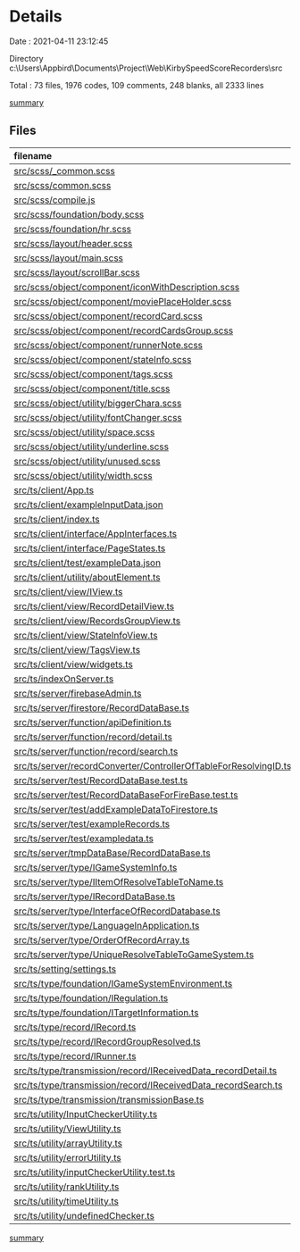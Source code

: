 # Details

Date : 2021-04-11 23:12:45

Directory c:\Users\Appbird\Documents\Project\Web\KirbySpeedScoreRecorders\src

Total : 73 files,  1976 codes, 109 comments, 248 blanks, all 2333 lines

[summary](results.md)

## Files
| filename | language | code | comment | blank | total |
| :--- | :--- | ---: | ---: | ---: | ---: |
| [src/scss/_common.scss](/src/scss/_common.scss) | SCSS | 21 | 0 | 6 | 27 |
| [src/scss/common.scss](/src/scss/common.scss) | SCSS | 2 | 4 | 1 | 7 |
| [src/scss/compile.js](/src/scss/compile.js) | JavaScript | 12 | 0 | 0 | 12 |
| [src/scss/foundation/body.scss](/src/scss/foundation/body.scss) | SCSS | 6 | 0 | 0 | 6 |
| [src/scss/foundation/hr.scss](/src/scss/foundation/hr.scss) | SCSS | 12 | 0 | 0 | 12 |
| [src/scss/layout/header.scss](/src/scss/layout/header.scss) | SCSS | 10 | 0 | 4 | 14 |
| [src/scss/layout/main.scss](/src/scss/layout/main.scss) | SCSS | 19 | 0 | 3 | 22 |
| [src/scss/layout/scrollBar.scss](/src/scss/layout/scrollBar.scss) | SCSS | 16 | 0 | 2 | 18 |
| [src/scss/object/component/iconWithDescription.scss](/src/scss/object/component/iconWithDescription.scss) | SCSS | 6 | 0 | 0 | 6 |
| [src/scss/object/component/moviePlaceHolder.scss](/src/scss/object/component/moviePlaceHolder.scss) | SCSS | 11 | 0 | 1 | 12 |
| [src/scss/object/component/recordCard.scss](/src/scss/object/component/recordCard.scss) | SCSS | 9 | 0 | 2 | 11 |
| [src/scss/object/component/recordCardsGroup.scss](/src/scss/object/component/recordCardsGroup.scss) | SCSS | 3 | 0 | 0 | 3 |
| [src/scss/object/component/runnerNote.scss](/src/scss/object/component/runnerNote.scss) | SCSS | 13 | 0 | 4 | 17 |
| [src/scss/object/component/stateInfo.scss](/src/scss/object/component/stateInfo.scss) | SCSS | 8 | 0 | 0 | 8 |
| [src/scss/object/component/tags.scss](/src/scss/object/component/tags.scss) | SCSS | 29 | 0 | 4 | 33 |
| [src/scss/object/component/title.scss](/src/scss/object/component/title.scss) | SCSS | 11 | 0 | 2 | 13 |
| [src/scss/object/utility/biggerChara.scss](/src/scss/object/utility/biggerChara.scss) | SCSS | 17 | 0 | 0 | 17 |
| [src/scss/object/utility/fontChanger.scss](/src/scss/object/utility/fontChanger.scss) | SCSS | 3 | 0 | 0 | 3 |
| [src/scss/object/utility/space.scss](/src/scss/object/utility/space.scss) | SCSS | 16 | 0 | 0 | 16 |
| [src/scss/object/utility/underline.scss](/src/scss/object/utility/underline.scss) | SCSS | 3 | 0 | 1 | 4 |
| [src/scss/object/utility/unused.scss](/src/scss/object/utility/unused.scss) | SCSS | 3 | 0 | 0 | 3 |
| [src/scss/object/utility/width.scss](/src/scss/object/utility/width.scss) | SCSS | 5 | 0 | 0 | 5 |
| [src/ts/client/App.ts](/src/ts/client/App.ts) | TypeScript | 131 | 2 | 31 | 164 |
| [src/ts/client/exampleInputData.json](/src/ts/client/exampleInputData.json) | JSON | 40 | 0 | 3 | 43 |
| [src/ts/client/index.ts](/src/ts/client/index.ts) | TypeScript | 23 | 39 | 2 | 64 |
| [src/ts/client/interface/AppInterfaces.ts](/src/ts/client/interface/AppInterfaces.ts) | TypeScript | 12 | 0 | 1 | 13 |
| [src/ts/client/interface/PageStates.ts](/src/ts/client/interface/PageStates.ts) | TypeScript | 8 | 1 | 2 | 11 |
| [src/ts/client/test/exampleData.json](/src/ts/client/test/exampleData.json) | JSON | 50 | 0 | 0 | 50 |
| [src/ts/client/utility/aboutElement.ts](/src/ts/client/utility/aboutElement.ts) | TypeScript | 6 | 0 | 1 | 7 |
| [src/ts/client/view/IView.ts](/src/ts/client/view/IView.ts) | TypeScript | 3 | 0 | 0 | 3 |
| [src/ts/client/view/RecordDetailView.ts](/src/ts/client/view/RecordDetailView.ts) | TypeScript | 58 | 1 | 16 | 75 |
| [src/ts/client/view/RecordsGroupView.ts](/src/ts/client/view/RecordsGroupView.ts) | TypeScript | 70 | 2 | 4 | 76 |
| [src/ts/client/view/StateInfoView.ts](/src/ts/client/view/StateInfoView.ts) | TypeScript | 17 | 0 | 1 | 18 |
| [src/ts/client/view/TagsView.ts](/src/ts/client/view/TagsView.ts) | TypeScript | 104 | 0 | 7 | 111 |
| [src/ts/client/view/widgets.ts](/src/ts/client/view/widgets.ts) | TypeScript | 46 | 1 | 3 | 50 |
| [src/ts/indexOnServer.ts](/src/ts/indexOnServer.ts) | TypeScript | 25 | 0 | 4 | 29 |
| [src/ts/server/firebaseAdmin.ts](/src/ts/server/firebaseAdmin.ts) | TypeScript | 9 | 0 | 2 | 11 |
| [src/ts/server/firestore/RecordDataBase.ts](/src/ts/server/firestore/RecordDataBase.ts) | TypeScript | 116 | 7 | 20 | 143 |
| [src/ts/server/function/apiDefinition.ts](/src/ts/server/function/apiDefinition.ts) | TypeScript | 12 | 0 | 2 | 14 |
| [src/ts/server/function/record/detail.ts](/src/ts/server/function/record/detail.ts) | TypeScript | 10 | 0 | 1 | 11 |
| [src/ts/server/function/record/search.ts](/src/ts/server/function/record/search.ts) | TypeScript | 49 | 3 | 7 | 59 |
| [src/ts/server/recordConverter/ControllerOfTableForResolvingID.ts](/src/ts/server/recordConverter/ControllerOfTableForResolvingID.ts) | TypeScript | 144 | 4 | 20 | 168 |
| [src/ts/server/test/RecordDataBase.test.ts](/src/ts/server/test/RecordDataBase.test.ts) | TypeScript | 60 | 12 | 3 | 75 |
| [src/ts/server/test/RecordDataBaseForFireBase.test.ts](/src/ts/server/test/RecordDataBaseForFireBase.test.ts) | TypeScript | 84 | 13 | 3 | 100 |
| [src/ts/server/test/addExampleDataToFirestore.ts](/src/ts/server/test/addExampleDataToFirestore.ts) | TypeScript | 20 | 1 | 2 | 23 |
| [src/ts/server/test/exampleRecords.ts](/src/ts/server/test/exampleRecords.ts) | TypeScript | 39 | 1 | 4 | 44 |
| [src/ts/server/test/exampledata.ts](/src/ts/server/test/exampledata.ts) | TypeScript | 42 | 0 | 7 | 49 |
| [src/ts/server/tmpDataBase/RecordDataBase.ts](/src/ts/server/tmpDataBase/RecordDataBase.ts) | TypeScript | 97 | 4 | 23 | 124 |
| [src/ts/server/type/IGameSystemInfo.ts](/src/ts/server/type/IGameSystemInfo.ts) | TypeScript | 15 | 0 | 3 | 18 |
| [src/ts/server/type/IItemOfResolveTableToName.ts](/src/ts/server/type/IItemOfResolveTableToName.ts) | TypeScript | 10 | 0 | 1 | 11 |
| [src/ts/server/type/IRecordDataBase.ts](/src/ts/server/type/IRecordDataBase.ts) | TypeScript | 6 | 0 | 3 | 9 |
| [src/ts/server/type/InterfaceOfRecordDatabase.ts](/src/ts/server/type/InterfaceOfRecordDatabase.ts) | TypeScript | 29 | 1 | 9 | 39 |
| [src/ts/server/type/LanguageInApplication.ts](/src/ts/server/type/LanguageInApplication.ts) | TypeScript | 1 | 1 | 1 | 3 |
| [src/ts/server/type/OrderOfRecordArray.ts](/src/ts/server/type/OrderOfRecordArray.ts) | TypeScript | 1 | 1 | 1 | 3 |
| [src/ts/server/type/UniqueResolveTableToGameSystem.ts](/src/ts/server/type/UniqueResolveTableToGameSystem.ts) | TypeScript | 20 | 3 | 3 | 26 |
| [src/ts/setting/settings.ts](/src/ts/setting/settings.ts) | TypeScript | 7 | 0 | 2 | 9 |
| [src/ts/type/foundation/IGameSystemEnvironment.ts](/src/ts/type/foundation/IGameSystemEnvironment.ts) | TypeScript | 15 | 1 | 0 | 16 |
| [src/ts/type/foundation/IRegulation.ts](/src/ts/type/foundation/IRegulation.ts) | TypeScript | 16 | 0 | 1 | 17 |
| [src/ts/type/foundation/ITargetInformation.ts](/src/ts/type/foundation/ITargetInformation.ts) | TypeScript | 5 | 0 | 2 | 7 |
| [src/ts/type/record/IRecord.ts](/src/ts/type/record/IRecord.ts) | TypeScript | 36 | 4 | 3 | 43 |
| [src/ts/type/record/IRecordGroupResolved.ts](/src/ts/type/record/IRecordGroupResolved.ts) | TypeScript | 8 | 0 | 2 | 10 |
| [src/ts/type/record/IRunner.ts](/src/ts/type/record/IRunner.ts) | TypeScript | 14 | 0 | 1 | 15 |
| [src/ts/type/transmission/record/IReceivedData_recordDetail.ts](/src/ts/type/transmission/record/IReceivedData_recordDetail.ts) | TypeScript | 28 | 0 | 2 | 30 |
| [src/ts/type/transmission/record/IReceivedData_recordSearch.ts](/src/ts/type/transmission/record/IReceivedData_recordSearch.ts) | TypeScript | 46 | 2 | 5 | 53 |
| [src/ts/type/transmission/transmissionBase.ts](/src/ts/type/transmission/transmissionBase.ts) | TypeScript | 6 | 0 | 1 | 7 |
| [src/ts/utility/InputCheckerUtility.ts](/src/ts/utility/InputCheckerUtility.ts) | TypeScript | 43 | 1 | 2 | 46 |
| [src/ts/utility/ViewUtility.ts](/src/ts/utility/ViewUtility.ts) | TypeScript | 45 | 0 | 2 | 47 |
| [src/ts/utility/arrayUtility.ts](/src/ts/utility/arrayUtility.ts) | TypeScript | 9 | 0 | 0 | 9 |
| [src/ts/utility/errorUtility.ts](/src/ts/utility/errorUtility.ts) | TypeScript | 0 | 0 | 1 | 1 |
| [src/ts/utility/inputCheckerUtility.test.ts](/src/ts/utility/inputCheckerUtility.test.ts) | TypeScript | 77 | 0 | 2 | 79 |
| [src/ts/utility/rankUtility.ts](/src/ts/utility/rankUtility.ts) | TypeScript | 11 | 0 | 2 | 13 |
| [src/ts/utility/timeUtility.ts](/src/ts/utility/timeUtility.ts) | TypeScript | 14 | 0 | 0 | 14 |
| [src/ts/utility/undefinedChecker.ts](/src/ts/utility/undefinedChecker.ts) | TypeScript | 4 | 0 | 0 | 4 |

[summary](results.md)